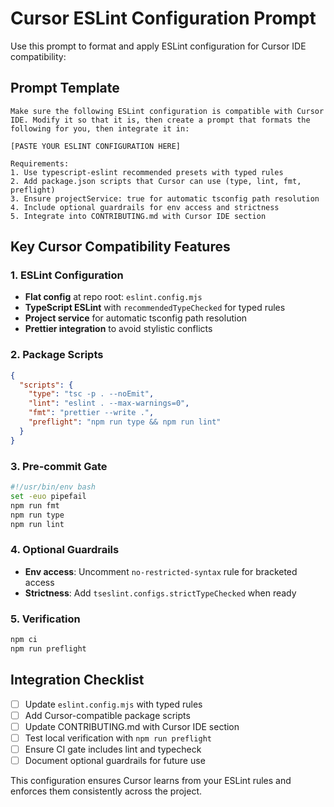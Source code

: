 # Cursor ESLint Configuration Prompt

Use this prompt to format and apply ESLint configuration for Cursor IDE compatibility:

## Prompt Template

```
Make sure the following ESLint configuration is compatible with Cursor IDE. Modify it so that it is, then create a prompt that formats the following for you, then integrate it in:

[PASTE YOUR ESLINT CONFIGURATION HERE]

Requirements:
1. Use typescript-eslint recommended presets with typed rules
2. Add package.json scripts that Cursor can use (type, lint, fmt, preflight)
3. Ensure projectService: true for automatic tsconfig path resolution
4. Include optional guardrails for env access and strictness
5. Integrate into CONTRIBUTING.md with Cursor IDE section
```

## Key Cursor Compatibility Features

### 1. ESLint Configuration

- **Flat config** at repo root: `eslint.config.mjs`
- **TypeScript ESLint** with `recommendedTypeChecked` for typed rules
- **Project service** for automatic tsconfig path resolution
- **Prettier integration** to avoid stylistic conflicts

### 2. Package Scripts

```json
{
  "scripts": {
    "type": "tsc -p . --noEmit",
    "lint": "eslint . --max-warnings=0",
    "fmt": "prettier --write .",
    "preflight": "npm run type && npm run lint"
  }
}
```

### 3. Pre-commit Gate

```bash
#!/usr/bin/env bash
set -euo pipefail
npm run fmt
npm run type
npm run lint
```

### 4. Optional Guardrails

- **Env access**: Uncomment `no-restricted-syntax` rule for bracketed access
- **Strictness**: Add `tseslint.configs.strictTypeChecked` when ready

### 5. Verification

```bash
npm ci
npm run preflight
```

## Integration Checklist

- [ ] Update `eslint.config.mjs` with typed rules
- [ ] Add Cursor-compatible package scripts
- [ ] Update CONTRIBUTING.md with Cursor IDE section
- [ ] Test local verification with `npm run preflight`
- [ ] Ensure CI gate includes lint and typecheck
- [ ] Document optional guardrails for future use

This configuration ensures Cursor learns from your ESLint rules and enforces them consistently across the project.
